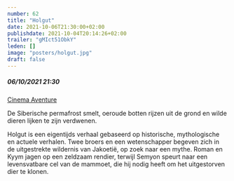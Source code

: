 ```yaml
---
number: 62
title: "Holgut"
date: 2021-10-06T21:30:00+02:00
publishdate: 2021-10-04T20:14:26+02:00
trailer: "gMIct51ObkY"
leden: [] 
image: "posters/holgut.jpg"
draft: false
---
```


##### 06/10/2021 21:30

[Cinema Aventure](https://cinema-aventure.be/catalogue/movie/?717F7284-B3F4-65A5-DCA8-01E79D8E50E0)

De Siberische permafrost smelt, oeroude botten rijzen uit de grond en wilde dieren lijken te zijn verdwenen. 
<!--more-->
Holgut is een eigentijds verhaal gebaseerd op historische, mythologische en actuele verhalen.
Twee broers en een wetenschapper begeven zich in de uitgestrekte wildernis van Jakoetië,
op zoek naar een mythe. Roman en Kyym jagen op een zeldzaam rendier, terwijl Semyon speurt
naar een levensvatbare cel van de mammoet, die hij nodig heeft om het uitgestorven dier te
klonen.
